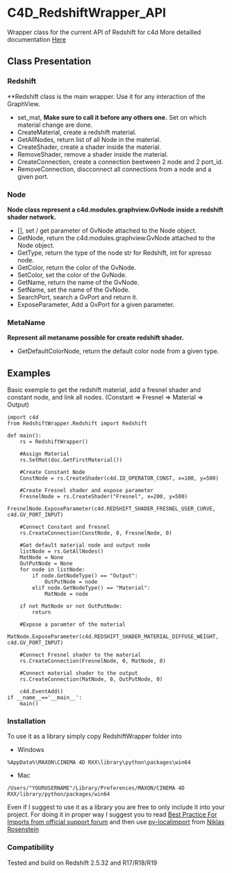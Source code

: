 # C4D_RedshiftWrapper_API
Wrapper class for the current API of Redshift for c4d
More detailled documentation [Here](https://gr4ph0s.github.io/C4D_RedshiftWrapper_API/)

## Class Presentation

### Redshift
**Redshift class is the main wrapper. Use it for any interaction of the GraphView.
- set_mat, **Make sure to call it before any others one.** Set on which material change are done.
- CreateMaterial, create a redshift material.
- GetAllNodes, return list of all Node in the material.
- CreateShader, create a shader inside the material.
- RemoveShader, remove a shader inside the material.
- CreateConnection, create a connection beetween 2 node and 2 port_id.
- RemoveConnection, discconnect all connections from a node and a given port.

### Node
**Node class represent a c4d.modules.graphview.GvNode inside a redshift shader network.**
- [], set / get parameter of GvNode attached to the Node object.
- GetNode, return the c4d.modules.graphview.GvNode attached to the Node object.
- GetType, return the type of the node str for Redshift, int for xpresso node.
- GetColor, return the color of the GvNode.
- SetColor, set the color of the GvNode.
- GetName, return the name of the GvNode.
- SetName, set the name of the GvNode.
- SearchPort, search a GvPort and return it.
- ExposeParameter, Add a GvPort for a given parameter.

### MetaName
**Represent all metaname possible for create redshift shader.**
- GetDefaultColorNode, return the default color node from a given type.


## Examples
Basic exemple to get the redshift material, add a fresnel shader and constant node, and link all nodes. (Constant => Fresnel => Material => Output)
```
import c4d
from RedshiftWrapper.Redshift import Redshift
 
def main():
    rs = RedshiftWrapper()
   
    #Assign Material
    rs.SetMat(doc.GetFirstMaterial())
   
    #Create Constant Node
    ConstNode = rs.CreateShader(c4d.ID_OPERATOR_CONST, x=100, y=500)
   
    #Create Fresnel shader and expose parameter
    FresnelNode = rs.CreateShader("Fresnel", x=200, y=500)
    FresnelNode.ExposeParameter(c4d.REDSHIFT_SHADER_FRESNEL_USER_CURVE, c4d.GV_PORT_INPUT)
   
    #Connect Constant and fresnel
    rs.CreateConnection(ConstNode, 0, FresnelNode, 0)
   
    #Get default material node and output node
    listNode = rs.GetAllNodes()
    MatNode = None
    OutPutNode = None
    for node in listNode:
        if node.GetNodeType() == "Output":
            OutPutNode = node
        elif node.GetNodeType() == "Material":
            MatNode = node
           
    if not MatNode or not OutPutNode:
        return
   
    #Expose a paramter of the material
    MatNode.ExposeParameter(c4d.REDSHIFT_SHADER_MATERIAL_DIFFUSE_WEIGHT, c4d.GV_PORT_INPUT)
   
    #Connect Fresnel shader to the material
    rs.CreateConnection(FresnelNode, 0, MatNode, 0)
   
    #Connect material shader to the output
    rs.CreateConnection(MatNode, 0, OutPutNode, 0)
   
    c4d.EventAdd()
if __name__=='__main__':
    main()
```


### Installation

To use it as a library simply copy RedshiftWrapper folder into
- Windows
```
%AppData%\MAXON\CINEMA 4D RXX\library\python\packages\win64
```
- Mac
```
/Users/"YOURUSERNAME"/Library/Preferences/MAXON/CINEMA 4D RXX/library/python/packages/win64
```

Even if I suggest to use it as a library you are free to only include it into your project. For doing it in proper way I suggest you to read [Best Practice For Imports from official support forum](http://www.plugincafe.com/forum/forum_posts.asp?TID=10727)
and then use [py-localimport](https://gist.github.com/NiklasRosenstein/f5690d8f36bbdc8e5556) from [Niklas Rosenstein](https://github.com/NiklasRosenstein)

### Compatibility
Tested and build on Redshift 2.5.32 and R17/R18/R19

